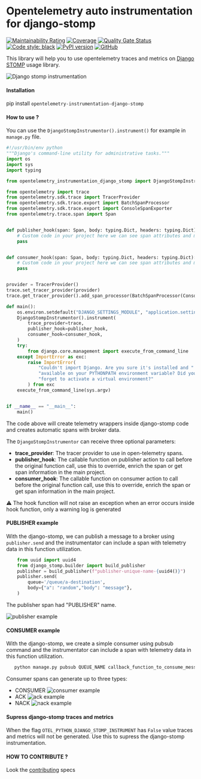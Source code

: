 # Opentelemetry auto instrumentation for django-stomp

[//]: # ([![Build Status]&#40;https://dev.azure.com/juntos-somos-mais-loyalty/python/_apis/build/status/juntossomosmais.opentelemetry-instrumentation-django-stomp?branchName=main&#41;]&#40;https://dev.azure.com/juntos-somos-mais-loyalty/python/_build/latest?definitionId=272&branchName=main&#41;)
[![Maintainability Rating](https://sonarcloud.io/api/project_badges/measure?project=juntossomosmais_opentelemetry-instrumentation-django-stomp&metric=sqale_rating&token=80cebbac184a793f8d0be7a3bbe9792f47a6ef23)](https://sonarcloud.io/summary/new_code?id=juntossomosmais_opentelemetry-instrumentation-django-stomp)
[![Coverage](https://sonarcloud.io/api/project_badges/measure?project=juntossomosmais_opentelemetry-instrumentation-django-stomp&metric=coverage&token=80cebbac184a793f8d0be7a3bbe9792f47a6ef23)](https://sonarcloud.io/summary/new_code?id=juntossomosmais_opentelemetry-instrumentation-django-stomp)
[![Quality Gate Status](https://sonarcloud.io/api/project_badges/measure?project=juntossomosmais_opentelemetry-instrumentation-django-stomp&metric=alert_status&token=80cebbac184a793f8d0be7a3bbe9792f47a6ef23)](https://sonarcloud.io/summary/new_code?id=juntossomosmais_opentelemetry-instrumentation-django-stomp)
[![Code style: black](https://img.shields.io/badge/code%20style-black-000000.svg)](https://github.com/ambv/black)
[![PyPI version](https://badge.fury.io/py/opentelemetry-instrumentation-django-stomp.svg)](https://badge.fury.io/py/opentelemetry-instrumentation-django-stomp)
[![GitHub](https://img.shields.io/github/license/mashape/apistatus.svg)](https://github.com/juntossomosmais/opentelemetry-instrumentation-django-stomp/blob/main/LICENSE)

This library will help you to use opentelemetry traces and metrics on [Django STOMP](https://github.com/juntossomosmais/django-stomp) usage library.

![Django stomp instrumentation](docs/example.gif?raw=true)


####  Installation
pip install `opentelemetry-instrumentation-django-stomp`

#### How to use ?

You can use the `DjangoStompInstrumentor().instrument()` for example in `manage.py` file.


```python
#!/usr/bin/env python
"""Django's command-line utility for administrative tasks."""
import os
import sys
import typing

from opentelemetry_instrumentation_django_stomp import DjangoStompInstrumentor

from opentelemetry import trace
from opentelemetry.sdk.trace import TracerProvider
from opentelemetry.sdk.trace.export import BatchSpanProcessor
from opentelemetry.sdk.trace.export import ConsoleSpanExporter
from opentelemetry.trace.span import Span


def publisher_hook(span: Span, body: typing.Dict, headers: typing.Dict):
    # Custom code in your project here we can see span attributes and make custom logic with then.
    pass


def consumer_hook(span: Span, body: typing.Dict, headers: typing.Dict):
    # Custom code in your project here we can see span attributes and make custom logic with then.
    pass


provider = TracerProvider()
trace.set_tracer_provider(provider)
trace.get_tracer_provider().add_span_processor(BatchSpanProcessor(ConsoleSpanExporter()))

def main():
    os.environ.setdefault("DJANGO_SETTINGS_MODULE", "application.settings")
    DjangoStompInstrumentor().instrument(
        trace_provider=trace,
        publisher_hook=publisher_hook,
        consumer_hook=consumer_hook,
    )
    try:
        from django.core.management import execute_from_command_line
    except ImportError as exc:
        raise ImportError(
            "Couldn't import Django. Are you sure it's installed and "
            "available on your PYTHONPATH environment variable? Did you "
            "forget to activate a virtual environment?"
        ) from exc
    execute_from_command_line(sys.argv)


if __name__ == "__main__":
    main()
```

The code above will create telemetry wrappers inside django-stomp code and creates automatic spans with broker data.

The `DjangoStompInstrumentor` can receive three optional parameters:
- **trace_provider**: The tracer provider to use in open-telemetry spans.
- **publisher_hook**: The callable function on publisher action to call before the original function call, use this to override, enrich the span or get span information in the main project.
- **consumer_hook**: The callable function on consumer action to call before the original function call, use this to override, enrich the span or get span information in the main project.

:warning: The hook function will not raise an exception when an error occurs inside hook function, only a warning log is generated

#### PUBLISHER example

With the django-stomp, we can publish a message to a broker using `publisher.send` and the instrumentator
can include a span with telemetry data in this function utilization.

```python
    from uuid import uuid4
    from django_stomp.builder import build_publisher
    publisher = build_publisher(f"publisher-unique-name-{uuid4()}")
    publisher.send(
        queue='/queue/a-destination',
        body={"a": "random","body": "message"},
    )
```

The publisher span had "PUBLISHER" name.

![publisher example](docs/publisher_example.png?raw=true)

#### CONSUMER example
With the django-stomp, we create a simple consumer using pubsub command and the instrumentator
can include a span with telemetry data in this function utilization.

```bash
   python manage.py pubsub QUEUE_NAME callback_function_to_consume_message
```

Consumer spans can generate up to three types:

- CONSUMER
![consumer example](docs/consumer_example.png?raw=true)
- ACK
![ack example](docs/ack_example.png?raw=true)
- NACK
![nack example](docs/nack_example.png?raw=true)

#### Supress django-stomp traces and metrics
When the flag `OTEL_PYTHON_DJANGO_STOMP_INSTRUMENT` has `False` value traces and metrics will not be generated.
Use this to supress the django-stomp instrumentation.

#### HOW TO CONTRIBUTE ?
Look the [contributing](./CONTRIBUTING.md) specs
